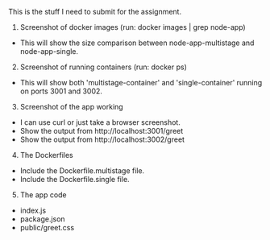 This is the stuff I need to submit for the assignment.

1. Screenshot of docker images
(run: docker images | grep node-app)
- This will show the size comparison between node-app-multistage and node-app-single.

2. Screenshot of running containers
(run: docker ps)
- This will show both 'multistage-container' and 'single-container' running on ports 3001 and 3002.

3. Screenshot of the app working
- I can use curl or just take a browser screenshot.
- Show the output from http://localhost:3001/greet
- Show the output from http://localhost:3002/greet

4. The Dockerfiles
- Include the Dockerfile.multistage file.
- Include the Dockerfile.single file.

5. The app code
- index.js
- package.json
- public/greet.css
